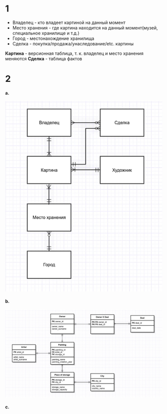 # 1

- Владелец - кто владеет картиной на данный момент
- Место хранения - где картина находится на данный момент(музей, специальное хранилище и т.д.)
- Город - местонахождение хранилища
- Сделка - покупка/продажа/унаследование/etc. картины 

**Картина** - версионная таблица, т. к. владелец и место хранения меняются
**Сделка** - таблица фактов

# 2

#### a. 
![](2a.jpg)

#### b. 
![](2b.jpg)

#### c.
